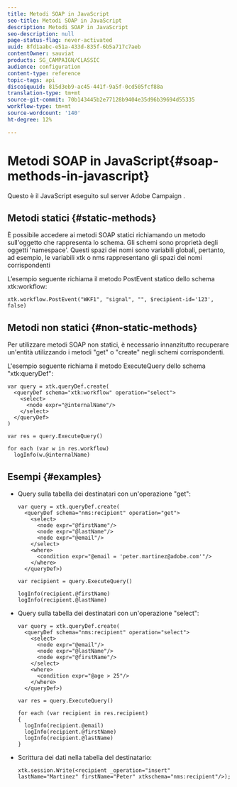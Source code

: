 ```yaml
---
title: Metodi SOAP in JavaScript
seo-title: Metodi SOAP in JavaScript
description: Metodi SOAP in JavaScript
seo-description: null
page-status-flag: never-activated
uuid: 8fd1aabc-e51a-433d-835f-6b5a717c7aeb
contentOwner: sauviat
products: SG_CAMPAIGN/CLASSIC
audience: configuration
content-type: reference
topic-tags: api
discoiquuid: 815d3eb9-ac45-441f-9a5f-0cd505fcf88a
translation-type: tm+mt
source-git-commit: 70b143445b2e77128b9404e35d96b39694d55335
workflow-type: tm+mt
source-wordcount: '140'
ht-degree: 12%

---
```



# Metodi SOAP in JavaScript{#soap-methods-in-javascript}

Questo è il JavaScript eseguito sul server Adobe Campaign .

## Metodi statici {#static-methods}

È possibile accedere ai metodi SOAP statici richiamando un metodo sull&#39;oggetto che rappresenta lo schema. Gli schemi sono proprietà degli oggetti &#39;namespace&#39;. Questi spazi dei nomi sono variabili globali, pertanto, ad esempio, le variabili xtk o nms rappresentano gli spazi dei nomi corrispondenti

L’esempio seguente richiama il metodo PostEvent statico dello schema xtk:workflow:

```
xtk.workflow.PostEvent("WKF1", "signal", "", $recipient-id='123', false) 
```

## Metodi non statici {#non-static-methods}

Per utilizzare metodi SOAP non statici, è necessario innanzitutto recuperare un&#39;entità utilizzando i metodi &quot;get&quot; o &quot;create&quot; negli schemi corrispondenti.

L&#39;esempio seguente richiama il metodo ExecuteQuery dello schema &quot;xtk:queryDef&quot;:

```
var query = xtk.queryDef.create(
  <queryDef schema="xtk:workflow" operation="select">
    <select>
      <node expr="@internalName"/>
    </select>
  </queryDef>
)

var res = query.ExecuteQuery()

for each (var w in res.workflow) 
  logInfo(w.@internalName)
```

## Esempi {#examples}

* Query sulla tabella dei destinatari con un&#39;operazione &quot;get&quot;:

   ```
   var query = xtk.queryDef.create(  
     <queryDef schema="nms:recipient" operation="get">    
       <select>      
         <node expr="@firstName"/>      
         <node expr="@lastName"/>      
         <node expr="@email"/>    
       </select>    
       <where>      
         <condition expr="@email = 'peter.martinez@adobe.com'"/>    
       </where>  
     </queryDef>)
   
   var recipient = query.ExecuteQuery()
   
   logInfo(recipient.@firstName)
   logInfo(recipient.@lastName)
   ```

* Query sulla tabella dei destinatari con un&#39;operazione &quot;select&quot;:

   ```
   var query = xtk.queryDef.create(  
     <queryDef schema="nms:recipient" operation="select">    
       <select>      
         <node expr="@email"/>      
         <node expr="@lastName"/>      
         <node expr="@firstName"/>    
       </select>    
       <where>      
         <condition expr="@age > 25"/>    
       </where>    
     </queryDef>)
   
   var res = query.ExecuteQuery()
   
   for each (var recipient in res.recipient) 
   {  
     logInfo(recipient.@email)  
     logInfo(recipient.@firstName)  
     logInfo(recipient.@lastName)
   }
   ```

* Scrittura dei dati nella tabella del destinatario:

   ```
   xtk.session.Write(<recipient _operation="insert" lastName="Martinez" firstName="Peter" xtkschema="nms:recipient"/>);
   ```

